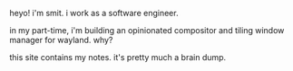heyo! i'm smit. i work as a software engineer.

in my part-time, i'm building an opinionated compositor and tiling window manager for wayland. why?

this site contains my notes. it's pretty much a brain dump.
